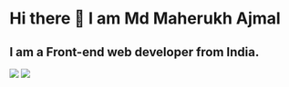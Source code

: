 # Hi there 👋 I am Md Maherukh Ajmal
<h2>I am a Front-end web developer from India.</h2>

<img src="https://github-readme-stats.vercel.app/api?username=Maherukh&theme=tokyonight&show_icons=true&count_private=true">
<img src="https://github-readme-stats.vercel.app/api/top-langs/?username=Maherukh&theme=tokyonight&layout=&langs_count=5">

<!--
**Maherukh/Maherukh** is a ✨ _special_ ✨ repository because its `README.md` (this file) appears on your GitHub profile.

Here are some ideas to get you started:

- 🔭 I’m currently working on ...
- 🌱 I’m currently learning ...
- 👯 I’m looking to collaborate on ...
- 🤔 I’m looking for help with ...
- 💬 Ask me about ...
- 📫 How to reach me: ...
- 😄 Pronouns: ...
- ⚡ Fun fact: ...
-->
